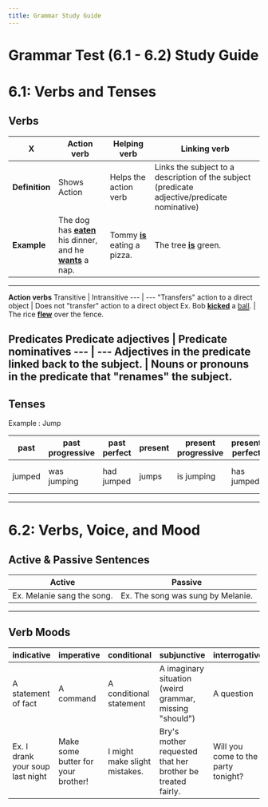 ```yaml
---
title: Grammar Study Guide
---
```


# Grammar Test (6.1 - 6.2) Study Guide

# 6.1: Verbs and Tenses

## Verbs

X | **Action verb** | **Helping verb** | **Linking verb** |
--- | --- | --- | --- 
**Definition** | Shows Action | Helps the action verb | Links the subject to a description of the subject (predicate adjective/predicate nominative)
**Example** | The dog has <u>__eaten__</u> his dinner, and he <u>__wants__</u> a nap. | Tommy <u>__is__</u> eating a pizza. | The tree <u>__is__</u> green.
---
__Action verbs__
Transitive | Intransitive
--- | ---
"Transfers" action to a direct object | Does not "transfer" action to a direct object
Ex. Bob <u>__kicked__</u> a <span style="text-decoration: underline double;">ball</span>. | The rice <u>__flew__</u> over the fence.

__Predicates__
Predicate adjectives | Predicate nominatives
--- | ---
Adjectives in the predicate linked back to the subject. | Nouns or pronouns in the predicate that "renames" the subject.
---
## Tenses

Example : Jump

past | past progressive | past perfect | present | present progressive | present perfect | future | future progressive | future perfect
--- | --- | --- | --- | --- | --- | --- | --- | ---
jumped | was jumping | had jumped | jumps | is jumping | has jumped | will jump | will be jumping | will have jumped
---

# 6.2: Verbs, Voice, and Mood

## Active & Passive Sentences
Active | Passive
--- | ---
Ex. Melanie sang the song. | Ex. The song was sung by Melanie.
---

## Verb Moods

indicative | imperative | conditional | subjunctive | interrogative
--- | --- | --- | --- | ---
A statement of fact | A command | A conditional statement | A imaginary situation (weird grammar, missing "should") | A question
Ex. I drank your soup last night | Make some butter for your brother! | I might make slight mistakes. | Bry's mother requested that her brother be treated fairly. | Will you come to the party tonight?